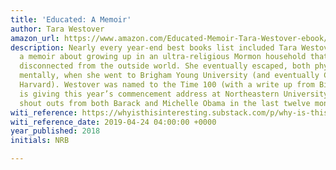 ```yaml
---
title: 'Educated: A Memoir'
author: Tara Westover
amazon_url: https://www.amazon.com/Educated-Memoir-Tara-Westover-ebook/dp/B072BLVM83/ref=as_li_ss_tl?ie=UTF8&linkCode=ll1&tag=noahbrierdotc-20&linkId=58aad9ad8d90af9de7414d6592b0bace
description: Nearly every year-end best books list included Tara Westover’s Educated,
  a memoir about growing up in an ultra-religious Mormon household that was completely
  disconnected from the outside world. She eventually escaped, both physically and
  mentally, when she went to Brigham Young University (and eventually Cambridge and
  Harvard). Westover was named to the Time 100 (with a write up from Bill Gates),
  is giving this year’s commencement address at Northeastern University, and has gotten
  shout outs from both Barack and Michelle Obama in the last twelve months. (NRB 4/24)
witi_reference: https://whyisthisinteresting.substack.com/p/why-is-this-interesting-wednesday-e0a
witi_reference_date: 2019-04-24 04:00:00 +0000
year_published: 2018
initials: NRB

---
```

